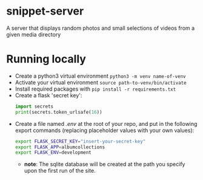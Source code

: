 # snippet-server
A server that displays random photos and small selections of videos from a given media directory

# Running locally
- Create a python3 virtual environment `python3 -m venv name-of-venv`
- Activate your virtual environment `source path-to-venv/bin/activate`
- Install required packages with `pip install -r requirements.txt`
- Create a flask 'secret key':
    ```python
    import secrets
    print(secrets.token_urlsafe(16))
    ```
- Create a file named *.env* at the root of your repo, and put in the following export commands
  (replacing placeholder values with your own values):
    ```bash
    export FLASK_SECRET_KEY="insert-your-secret-key"
    export FLASK_APP=albumcollections
    export FLASK_ENV=development
    ```
    - **note**: The sqlite database will be created at the path you specify upon the first run of the site.
